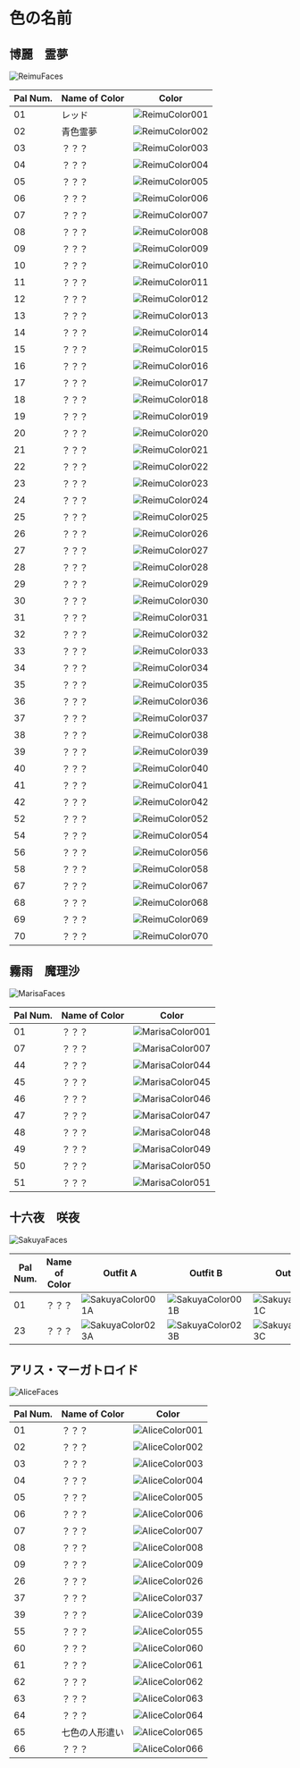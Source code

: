 # 色の名前

## 博麗　霊夢
![ReimuFaces](https://github.com/IkuTronHD/Touhou-Kagehakuchuumu---Shadow-Daydream/blob/main/img/Select/pl00_ct02.png)

| Pal Num. | Name of Color | Color |
|----------|---------------|-----------|
| 01 | レッド | ![ReimuColor001](https://github.com/IkuTronHD/Touhou-Kagehakuchuumu---Shadow-Daydream/blob/main/Reimu/Colors/JA/001.png) |
| 02 | 青色霊夢 | ![ReimuColor002](https://github.com/IkuTronHD/Touhou-Kagehakuchuumu---Shadow-Daydream/blob/main/Reimu/Colors/JA/002.png) |
| 03 | ？？？ | ![ReimuColor003](https://github.com/IkuTronHD/Touhou-Kagehakuchuumu---Shadow-Daydream/blob/main/Reimu/Colors/JA/003.png) |
| 04 | ？？？ | ![ReimuColor004](https://github.com/IkuTronHD/Touhou-Kagehakuchuumu---Shadow-Daydream/blob/main/Reimu/Colors/JA/004.png) |
| 05 | ？？？ | ![ReimuColor005](https://github.com/IkuTronHD/Touhou-Kagehakuchuumu---Shadow-Daydream/blob/main/Reimu/Colors/JA/005.png) |
| 06 | ？？？ | ![ReimuColor006](https://github.com/IkuTronHD/Touhou-Kagehakuchuumu---Shadow-Daydream/blob/main/Reimu/Colors/JA/006.png) |
| 07 | ？？？ | ![ReimuColor007](https://github.com/IkuTronHD/Touhou-Kagehakuchuumu---Shadow-Daydream/blob/main/Reimu/Colors/JA/007.png) |
| 08 | ？？？ | ![ReimuColor008](https://github.com/IkuTronHD/Touhou-Kagehakuchuumu---Shadow-Daydream/blob/main/Reimu/Colors/JA/008.png) |
| 09 | ？？？ | ![ReimuColor009](https://github.com/IkuTronHD/Touhou-Kagehakuchuumu---Shadow-Daydream/blob/main/Reimu/Colors/JA/009.png) |
| 10 | ？？？ | ![ReimuColor010](https://github.com/IkuTronHD/Touhou-Kagehakuchuumu---Shadow-Daydream/blob/main/Reimu/Colors/JA/010.png) |
| 11 | ？？？ | ![ReimuColor011](https://github.com/IkuTronHD/Touhou-Kagehakuchuumu---Shadow-Daydream/blob/main/Reimu/Colors/JA/011.png) |
| 12 | ？？？ | ![ReimuColor012](https://github.com/IkuTronHD/Touhou-Kagehakuchuumu---Shadow-Daydream/blob/main/Reimu/Colors/JA/012.png) |
| 13 | ？？？ | ![ReimuColor013](https://github.com/IkuTronHD/Touhou-Kagehakuchuumu---Shadow-Daydream/blob/main/Reimu/Colors/JA/013.png) |
| 14 | ？？？ | ![ReimuColor014](https://github.com/IkuTronHD/Touhou-Kagehakuchuumu---Shadow-Daydream/blob/main/Reimu/Colors/JA/014.png) |
| 15 | ？？？ | ![ReimuColor015](https://github.com/IkuTronHD/Touhou-Kagehakuchuumu---Shadow-Daydream/blob/main/Reimu/Colors/JA/015.png) |
| 16 | ？？？ | ![ReimuColor016](https://github.com/IkuTronHD/Touhou-Kagehakuchuumu---Shadow-Daydream/blob/main/Reimu/Colors/JA/016.png) |
| 17 | ？？？ | ![ReimuColor017](https://github.com/IkuTronHD/Touhou-Kagehakuchuumu---Shadow-Daydream/blob/main/Reimu/Colors/JA/017.png) |
| 18 | ？？？ | ![ReimuColor018](https://github.com/IkuTronHD/Touhou-Kagehakuchuumu---Shadow-Daydream/blob/main/Reimu/Colors/JA/018.png) |
| 19 | ？？？ | ![ReimuColor019](https://github.com/IkuTronHD/Touhou-Kagehakuchuumu---Shadow-Daydream/blob/main/Reimu/Colors/JA/019.png) |
| 20 | ？？？ | ![ReimuColor020](https://github.com/IkuTronHD/Touhou-Kagehakuchuumu---Shadow-Daydream/blob/main/Reimu/Colors/JA/020.png) |
| 21 | ？？？ | ![ReimuColor021](https://github.com/IkuTronHD/Touhou-Kagehakuchuumu---Shadow-Daydream/blob/main/Reimu/Colors/JA/021.png) |
| 22 | ？？？ | ![ReimuColor022](https://github.com/IkuTronHD/Touhou-Kagehakuchuumu---Shadow-Daydream/blob/main/Reimu/Colors/JA/022.png) |
| 23 | ？？？ | ![ReimuColor023](https://github.com/IkuTronHD/Touhou-Kagehakuchuumu---Shadow-Daydream/blob/main/Reimu/Colors/JA/023.png) |
| 24 | ？？？ | ![ReimuColor024](https://github.com/IkuTronHD/Touhou-Kagehakuchuumu---Shadow-Daydream/blob/main/Reimu/Colors/JA/024.png) |
| 25 | ？？？ | ![ReimuColor025](https://github.com/IkuTronHD/Touhou-Kagehakuchuumu---Shadow-Daydream/blob/main/Reimu/Colors/JA/025.png) |
| 26 | ？？？ | ![ReimuColor026](https://github.com/IkuTronHD/Touhou-Kagehakuchuumu---Shadow-Daydream/blob/main/Reimu/Colors/JA/026.png) |
| 27 | ？？？ | ![ReimuColor027](https://github.com/IkuTronHD/Touhou-Kagehakuchuumu---Shadow-Daydream/blob/main/Reimu/Colors/JA/027.png) |
| 28 | ？？？ | ![ReimuColor028](https://github.com/IkuTronHD/Touhou-Kagehakuchuumu---Shadow-Daydream/blob/main/Reimu/Colors/JA/028.png) |
| 29 | ？？？ | ![ReimuColor029](https://github.com/IkuTronHD/Touhou-Kagehakuchuumu---Shadow-Daydream/blob/main/Reimu/Colors/JA/029.png) |
| 30 | ？？？ | ![ReimuColor030](https://github.com/IkuTronHD/Touhou-Kagehakuchuumu---Shadow-Daydream/blob/main/Reimu/Colors/JA/030.png) |
| 31 | ？？？ | ![ReimuColor031](https://github.com/IkuTronHD/Touhou-Kagehakuchuumu---Shadow-Daydream/blob/main/Reimu/Colors/JA/031.png) |
| 32 | ？？？ | ![ReimuColor032](https://github.com/IkuTronHD/Touhou-Kagehakuchuumu---Shadow-Daydream/blob/main/Reimu/Colors/JA/032.png) |
| 33 | ？？？ | ![ReimuColor033](https://github.com/IkuTronHD/Touhou-Kagehakuchuumu---Shadow-Daydream/blob/main/Reimu/Colors/JA/033.png) |
| 34 | ？？？ | ![ReimuColor034](https://github.com/IkuTronHD/Touhou-Kagehakuchuumu---Shadow-Daydream/blob/main/Reimu/Colors/JA/034.png) |
| 35 | ？？？ | ![ReimuColor035](https://github.com/IkuTronHD/Touhou-Kagehakuchuumu---Shadow-Daydream/blob/main/Reimu/Colors/JA/035.png) |
| 36 | ？？？ | ![ReimuColor036](https://github.com/IkuTronHD/Touhou-Kagehakuchuumu---Shadow-Daydream/blob/main/Reimu/Colors/JA/036.png) |
| 37 | ？？？ | ![ReimuColor037](https://github.com/IkuTronHD/Touhou-Kagehakuchuumu---Shadow-Daydream/blob/main/Reimu/Colors/JA/037.png) |
| 38 | ？？？ | ![ReimuColor038](https://github.com/IkuTronHD/Touhou-Kagehakuchuumu---Shadow-Daydream/blob/main/Reimu/Colors/JA/038.png) |
| 39 | ？？？ | ![ReimuColor039](https://github.com/IkuTronHD/Touhou-Kagehakuchuumu---Shadow-Daydream/blob/main/Reimu/Colors/JA/039.png) |
| 40 | ？？？ | ![ReimuColor040](https://github.com/IkuTronHD/Touhou-Kagehakuchuumu---Shadow-Daydream/blob/main/Reimu/Colors/JA/040.png) |
| 41 | ？？？ | ![ReimuColor041](https://github.com/IkuTronHD/Touhou-Kagehakuchuumu---Shadow-Daydream/blob/main/Reimu/Colors/JA/041.png) |
| 42 | ？？？ | ![ReimuColor042](https://github.com/IkuTronHD/Touhou-Kagehakuchuumu---Shadow-Daydream/blob/main/Reimu/Colors/JA/042.png) |
| 52 | ？？？ | ![ReimuColor052](https://github.com/IkuTronHD/Touhou-Kagehakuchuumu---Shadow-Daydream/blob/main/Reimu/Colors/JA/052.png) |
| 54 | ？？？ | ![ReimuColor054](https://github.com/IkuTronHD/Touhou-Kagehakuchuumu---Shadow-Daydream/blob/main/Reimu/Colors/JA/054.png) |
| 56 | ？？？ | ![ReimuColor056](https://github.com/IkuTronHD/Touhou-Kagehakuchuumu---Shadow-Daydream/blob/main/Reimu/Colors/JA/056.png) |
| 58 | ？？？ | ![ReimuColor058](https://github.com/IkuTronHD/Touhou-Kagehakuchuumu---Shadow-Daydream/blob/main/Reimu/Colors/JA/058.png) |
| 67 | ？？？ | ![ReimuColor067](https://github.com/IkuTronHD/Touhou-Kagehakuchuumu---Shadow-Daydream/blob/main/Reimu/Colors/JA/067.png) |
| 68 | ？？？ | ![ReimuColor068](https://github.com/IkuTronHD/Touhou-Kagehakuchuumu---Shadow-Daydream/blob/main/Reimu/Colors/JA/068.png) |
| 69 | ？？？ | ![ReimuColor069](https://github.com/IkuTronHD/Touhou-Kagehakuchuumu---Shadow-Daydream/blob/main/Reimu/Colors/JA/069.png) |
| 70 | ？？？ | ![ReimuColor070](https://github.com/IkuTronHD/Touhou-Kagehakuchuumu---Shadow-Daydream/blob/main/Reimu/Colors/JA/070.png) |

## 霧雨　魔理沙
![MarisaFaces](https://github.com/IkuTronHD/Touhou-Kagehakuchuumu---Shadow-Daydream/blob/main/img/Select/pl01_ct02.png)

| Pal Num. | Name of Color | Color |
|----------|---------------|-----------|
| 01 | ？？？ | ![MarisaColor001](https://github.com/IkuTronHD/Touhou-Kagehakuchuumu---Shadow-Daydream/blob/main/Marisa/Colors/JP/001.png) |
| 07 | ？？？ | ![MarisaColor007](https://github.com/IkuTronHD/Touhou-Kagehakuchuumu---Shadow-Daydream/blob/main/Marisa/Colors/JP/007.png) |
| 44 | ？？？ | ![MarisaColor044](https://github.com/IkuTronHD/Touhou-Kagehakuchuumu---Shadow-Daydream/blob/main/Marisa/Colors/JP/044.png) |
| 45 | ？？？ | ![MarisaColor045](https://github.com/IkuTronHD/Touhou-Kagehakuchuumu---Shadow-Daydream/blob/main/Marisa/Colors/JP/045.png) |
| 46 | ？？？ | ![MarisaColor046](https://github.com/IkuTronHD/Touhou-Kagehakuchuumu---Shadow-Daydream/blob/main/Marisa/Colors/JP/046.png) |
| 47 | ？？？ | ![MarisaColor047](https://github.com/IkuTronHD/Touhou-Kagehakuchuumu---Shadow-Daydream/blob/main/Marisa/Colors/JP/047.png) |
| 48 | ？？？ | ![MarisaColor048](https://github.com/IkuTronHD/Touhou-Kagehakuchuumu---Shadow-Daydream/blob/main/Marisa/Colors/JP/048.png) |
| 49 | ？？？ | ![MarisaColor049](https://github.com/IkuTronHD/Touhou-Kagehakuchuumu---Shadow-Daydream/blob/main/Marisa/Colors/JP/049.png) |
| 50 | ？？？ | ![MarisaColor050](https://github.com/IkuTronHD/Touhou-Kagehakuchuumu---Shadow-Daydream/blob/main/Marisa/Colors/JP/050.png) |
| 51 | ？？？ | ![MarisaColor051](https://github.com/IkuTronHD/Touhou-Kagehakuchuumu---Shadow-Daydream/blob/main/Marisa/Colors/JP/051.png) |

## 十六夜　咲夜
![SakuyaFaces](https://github.com/IkuTronHD/Touhou-Kagehakuchuumu---Shadow-Daydream/blob/main/img/Select/pl02a_ct02.png)

| Pal Num. | Name of Color | Outfit A | Outfit B | Outfit C |
|----------|---------------|-----------|-----------|-----------|
| 01 | ？？？ | ![SakuyaColor001A](https://github.com/IkuTronHD/Touhou-Kagehakuchuumu---Shadow-Daydream/blob/main/Sakuya/Colors/JP/001A.png) | ![SakuyaColor001B](https://github.com/IkuTronHD/Touhou-Kagehakuchuumu---Shadow-Daydream/blob/main/Sakuya/Colors/JP/001B.png) | ![SakuyaColor001C](https://github.com/IkuTronHD/Touhou-Kagehakuchuumu---Shadow-Daydream/blob/main/Sakuya/Colors/JP/001C.png) |
| 23 | ？？？ | ![SakuyaColor023A](https://github.com/IkuTronHD/Touhou-Kagehakuchuumu---Shadow-Daydream/blob/main/Sakuya/Colors/JP/023A.png) | ![SakuyaColor023B](https://github.com/IkuTronHD/Touhou-Kagehakuchuumu---Shadow-Daydream/blob/main/Sakuya/Colors/JP/023B.png) | ![SakuyaColor023C](https://github.com/IkuTronHD/Touhou-Kagehakuchuumu---Shadow-Daydream/blob/main/Sakuya/Colors/JP/023C.png) |

## アリス・マーガトロイド
![AliceFaces](https://github.com/IkuTronHD/Touhou-Kagehakuchuumu---Shadow-Daydream/blob/main/img/Select/pl03_ct02.png)

| Pal Num. | Name of Color | Color |
|----------|---------------|-----------|
| 01 | ？？？ | ![AliceColor001](https://github.com/IkuTronHD/Touhou-Kagehakuchuumu---Shadow-Daydream/blob/main/Alice/Colors/JP/001.png) |
| 02 | ？？？ | ![AliceColor002](https://github.com/IkuTronHD/Touhou-Kagehakuchuumu---Shadow-Daydream/blob/main/Alice/Colors/JP/002.png) |
| 03 | ？？？ | ![AliceColor003](https://github.com/IkuTronHD/Touhou-Kagehakuchuumu---Shadow-Daydream/blob/main/Alice/Colors/JP/003.png) |
| 04 | ？？？ | ![AliceColor004](https://github.com/IkuTronHD/Touhou-Kagehakuchuumu---Shadow-Daydream/blob/main/Alice/Colors/JP/004.png) |
| 05 | ？？？ | ![AliceColor005](https://github.com/IkuTronHD/Touhou-Kagehakuchuumu---Shadow-Daydream/blob/main/Alice/Colors/JP/005.png) |
| 06 | ？？？ | ![AliceColor006](https://github.com/IkuTronHD/Touhou-Kagehakuchuumu---Shadow-Daydream/blob/main/Alice/Colors/JP/006.png) |
| 07 | ？？？ | ![AliceColor007](https://github.com/IkuTronHD/Touhou-Kagehakuchuumu---Shadow-Daydream/blob/main/Alice/Colors/JP/007.png) |
| 08 | ？？？ | ![AliceColor008](https://github.com/IkuTronHD/Touhou-Kagehakuchuumu---Shadow-Daydream/blob/main/Alice/Colors/JP/008.png) |
| 09 | ？？？ | ![AliceColor009](https://github.com/IkuTronHD/Touhou-Kagehakuchuumu---Shadow-Daydream/blob/main/Alice/Colors/JP/009.png) |
| 26 | ？？？ | ![AliceColor026](https://github.com/IkuTronHD/Touhou-Kagehakuchuumu---Shadow-Daydream/blob/main/Alice/Colors/JP/026.png) |
| 37 | ？？？ | ![AliceColor037](https://github.com/IkuTronHD/Touhou-Kagehakuchuumu---Shadow-Daydream/blob/main/Alice/Colors/JP/037.png) |
| 39 | ？？？ | ![AliceColor039](https://github.com/IkuTronHD/Touhou-Kagehakuchuumu---Shadow-Daydream/blob/main/Alice/Colors/JP/039.png) |
| 55 | ？？？ | ![AliceColor055](https://github.com/IkuTronHD/Touhou-Kagehakuchuumu---Shadow-Daydream/blob/main/Alice/Colors/JP/055.png) |
| 60 | ？？？ | ![AliceColor060](https://github.com/IkuTronHD/Touhou-Kagehakuchuumu---Shadow-Daydream/blob/main/Alice/Colors/JP/060.png) |
| 61 | ？？？ | ![AliceColor061](https://github.com/IkuTronHD/Touhou-Kagehakuchuumu---Shadow-Daydream/blob/main/Alice/Colors/JP/061.png) |
| 62 | ？？？ | ![AliceColor062](https://github.com/IkuTronHD/Touhou-Kagehakuchuumu---Shadow-Daydream/blob/main/Alice/Colors/JP/062.png) |
| 63 | ？？？ | ![AliceColor063](https://github.com/IkuTronHD/Touhou-Kagehakuchuumu---Shadow-Daydream/blob/main/Alice/Colors/JP/063.png) |
| 64 | ？？？ | ![AliceColor064](https://github.com/IkuTronHD/Touhou-Kagehakuchuumu---Shadow-Daydream/blob/main/Alice/Colors/JP/064.png) |
| 65 | 七色の人形遣い | ![AliceColor065](https://github.com/IkuTronHD/Touhou-Kagehakuchuumu---Shadow-Daydream/blob/main/Alice/Colors/JP/065.png) |
| 66 | ？？？ | ![AliceColor066](https://github.com/IkuTronHD/Touhou-Kagehakuchuumu---Shadow-Daydream/blob/main/Alice/Colors/JP/066.png) |
